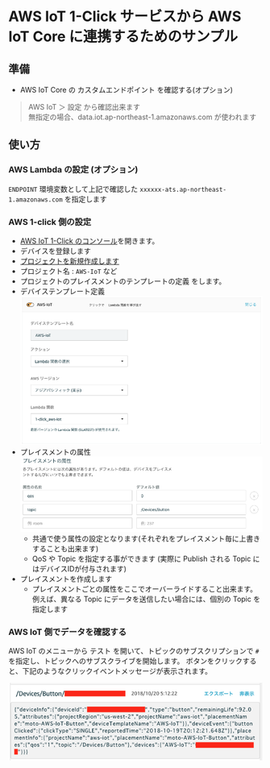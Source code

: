 # AWS IoT 1-Click サービスから AWS IoT Core に連携するためのサンプル

## 準備
- AWS IoT Core の カスタムエンドポイント を確認する(オプション)
> AWS IoT ＞ 設定 から確認出来ます  
> 無指定の場合、data.iot.ap-northeast-1.amazonaws.com が使われます

## 使い方
### AWS Lambda の設定 (オプション)
`ENDPOINT` 環境変数として上記で確認した `xxxxxx-ats.ap-northeast-1.amazonaws.com` を指定します

### AWS 1-click 側の設定
- [AWS IoT 1-Click のコンソール](https://ap-northeast-1.console.aws.amazon.com/iot1click/home)を開きます。
- デバイスを登録します
- [プロジェクトを新規作成します](https://ap-northeast-1.console.aws.amazon.com/iot1click/home?region=ap-northeast-1#/create/project)
 - プロジェクト名 : `AWS-IoT` など
- プロジェクトのプレイスメントのテンプレートの定義 をします。
 - デバイステンプレート定義
 ![デバイステンプレート](../../images/aws-iot/device_template.png)
 - プレイスメントの属性
 ![プレイスメントの属性](../../images/aws-iot/placement_attributes.png)
   - 共通で使う属性の設定となります(それぞれをプレイスメント毎に上書きすることも出来ます)
   - QoS や Topic を指定する事ができます (実際に Publish される Topic にはデバイスIDが付与されます)
- プレイスメントを作成します
  - プレイスメントごとの属性をここでオーバーライドすること出来ます。例えば、異なる Topic にデータを送信したい場合には、個別の Topic を指定します

### AWS IoT 側でデータを確認する
AWS IoT のメニューから テスト を開いて、トピックのサブスクリプションで `#` を指定し、トピックへのサブスクライブを開始します。
ボタンをクリックすると、下記のようなクリックイベントメッセージが表示されます。

![AWS IoT](../../images/aws-iot/aws-iot.png)
